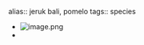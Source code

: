 alias:: jeruk bali, pomelo
tags:: species

- ![image.png](https://peach-geographical-bat-397.mypinata.cloud/ipfs/QmZn7vcWVuJrAt53LMBNVZsqRhmZC7H8uqdnHfEEDkUcsB)
-